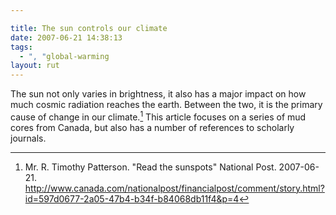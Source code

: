 ```yaml
---

title: The sun controls our climate
date: 2007-06-21 14:38:13
tags:
  - ", "global-warming
layout: rut
---
```


The sun not only varies in brightness, it also has a major impact on how much cosmic radiation reaches the earth.  Between the two, it is the primary cause of change in our climate.[^sunspot1]  This article focuses on a series of mud cores from Canada, but also has a number of references to scholarly journals.  

[^sunspot1]: Mr. R. Timothy Patterson.  "Read the sunspots"  National Post.  2007-06-21.  <http://www.canada.com/nationalpost/financialpost/comment/story.html?id=597d0677-2a05-47b4-b34f-b84068db11f4&p=4>

